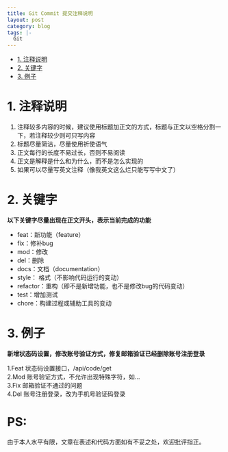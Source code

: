 ```yaml
---
title: Git Commit 提交注释说明
layout: post
category: blog
tags: |-
  Git
---
```

<!-- TOC -->

- [1. 注释说明](#1-注释说明)
- [2. 关键字](#2-关键字)
- [3. 例子](#3-例子)

<!-- /TOC -->
# 1. 注释说明
1. 注释较多内容的时候，建议使用标题加正文的方式，标题与正文以空格分割一下，若注释较少则可只写内容
2. 标题尽量简洁，尽量使用祈使语气
3. 正文每行的长度不易过长，否则不易阅读
4. 正文是解释是什么和为什么，而不是怎么实现的
5. 如果可以尽量写英文注释（像我英文这么烂只能写写中文了）

# 2. 关键字
**以下关键字尽量出现在正文开头，表示当前完成的功能**
- feat：新功能（feature）
- fix：修补bug
- mod：修改
- del：删除
- docs：文档（documentation）
- style： 格式（不影响代码运行的变动）
- refactor：重构（即不是新增功能，也不是修改bug的代码变动）
- test：增加测试
- chore：构建过程或辅助工具的变动

# 3. 例子
**新增状态码设置，修改账号验证方式，修复邮箱验证已经删除账号注册登录**

1.Feat 状态码设置接口，/api/code/get  
2.Mod 账号验证方式，不允许出现特殊字符，如...  
3.Fix 邮箱验证不通过的问题  
4.Del 账号注册登录，改为手机号验证码登录  


PS:
==================================
由于本人水平有限，文章在表述和代码方面如有不妥之处，欢迎批评指正。
  